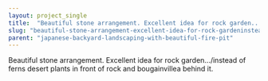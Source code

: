 ```yaml
---
layout: project_single
title:  "Beautiful stone arrangement. Excellent idea for rock garden.../instead of ferns desert plants in front of rock and bougainvillea behind it."
slug: "beautiful-stone-arrangement-excellent-idea-for-rock-gardeninstead-of-ferns-desert-plants-in-front"
parent: "japanese-backyard-landscaping-with-beautiful-fire-pit"
---
```

Beautiful stone arrangement. Excellent idea for rock garden.../instead of ferns desert plants in front of rock and bougainvillea behind it.